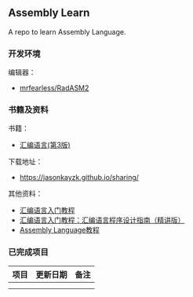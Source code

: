 ## Assembly Learn

A repo to learn Assembly Language.

### 开发环境

编辑器：

-   [mrfearless/RadASM2](https://github.com/mrfearless/RadASM2)

### 书籍及资料

书籍：

-   [汇编语言(第3版)](https://book.douban.com/subject/25726019/)

下载地址：

-   https://jasonkayzk.github.io/sharing/

其他资料：

-   [汇编语言入门教程](http://www.ruanyifeng.com/blog/2018/01/assembly-language-primer.html)
-   [汇编语言入门教程：汇编语言程序设计指南（精讲版）](http://c.biancheng.net/asm/)
-   [Assembly Language教程](https://www.w3cschool.cn/assembly/)

### 已完成项目

| **项目** | **更新日期** | **备注** |
| -------- | ------------ | -------- |
|          |              |          |
|          |              |          |

